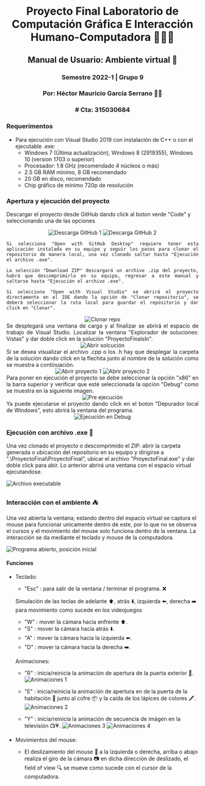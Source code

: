 <div align="center">

# Proyecto Final Laboratorio de Computación Gráfica E Interacción Humano-Computadora 👨🏽‍💻

## Manual de Usuario: Ambiente virtual 📖 

### Semestre 2022-1 | Grupo 9

### Por: Héctor Mauricio García Serrano 🤵🏽

### # Cta: 315030684

</div>

### Requerimentos

* Para ejecución con Visual Studio 2019 con instalación de C++ o con el ejecutable .exe:
    - Windows 7 (Última actualización), Windows 8 (2919355), Windows 10 (version 1703 o superior)
    - Procesador: 1.8 GHz (recomendado 4 núcleos o más)
    - 2.5 GB RAM mínimo, 8 GB recomendado
    - 20 GB en disco, recomendado
    - Chip gráfico de mínimo 720p de resolución

### Apertura y ejecución del proyecto

Descargar el proyecto desde GitHub dando click al boton verde "Code" y seleccionando una de las opciones
<div align="Center">
    <img src="img/Captura1.JPG" alt="Descarga GitHub 1" ></img>
    <img src="img/Captura2.JPG" alt="Descarga GitHub 2" ></img> 
<div align="justify">

    Si selecciona "Open with GitHub Desktop" requiere tener esta aplicación instalada en su equipo y seguir los pasos para clonar el repositorio de manera local, una vez clonado saltar hasta "Ejecución el archivo .exe".

    La selección "Download ZIP" descargará un archivo .zip del proyecto, habrá que descomprimirlo en su equipo, regresar a este manual y saltarse hasta "Ejecución el archivo .exe".

    Si selecciona "Open with Visual Studio" se abrirá el proyecto directamente en el IDE dando la opción de "Clonar repositorio", se deberá seleccionar la ruta local para guardar el repositorio y dar click en "Clonar". 
</div>
    <img src="img/Captura3.JPG" alt="Clonar repo" ></img> 
<div align="justify">
    Se desplegará una ventana de carga y al finalizar se abrirá el espacio de trabajo de Visual Studio. Localizar la ventana "Explorador de soluciones: Vistas" y dar doble click en la solución "ProyectoFinalsln".
</div>
    <img src="img/Captura4.JPG" alt="Abrir solcución" ></img>
<div align="justify">
    Si se desea visualizar el archivo .cpp o los .h hay que desplegar la carpeta de la solución dando click en la flechita junto al nombre de la solución como se muestra a continuación.
</div>
    <img src="img/Captura5.JPG" alt="Abrir proyecto 1"></img>
    <img src="img/Captura6.JPG" alt="Abrir proyecto 2"></img>
<div align="justify">
    Para poner en ejecución el proyecto se debe seleccionar la opción "x86" en la barra superior y verificar que esté seleccionada la opción "Debug" como se muestra en la siguiente imagen.
</div>
    <img src="img/Captura7.JPG" alt="Pre ejecución"></img>
<div align="justify">
    Ya puede ejecutarse el proyecto dando click en el boton "Depurador local de Windows", esto abrirá la ventana del programa.
</div>
    <img src="img/Captura8.JPG" alt="Ejecución en Debug"></img>
</div>

### Ejecución con archivo .exe 🚀

Una vez clonado el proyecto o descomprimido el ZIP: abrir la carpeta generada o ubicación del repositorio en su equipo y dirigirse a ".\ProyectoFinal\ProyectoFinal", ubicar el archivo "ProyectoFinal.exe" y dar doble click para abir. Lo anterior abrirá una ventana con el espacio virtual ejecutandose.

<img src="img/Captura12.JPG" alt="Archivo executable"></img>

### Interacción con el ambiente ⛺️

Una vez abierta la ventana; estando dentro del espacio virtual se captura el mouse para funcionar unicamente dentro de este, por lo que no se observa el cursos y el movimiento del mouse solo funciona dentro de la ventana. La interacción se da mediante el teclado y mouse de la computadora.

<img src="img/Captura9.JPG" alt="Programa abierto, posición inicial"></img>

#### Funciones
* Teclado:
    * "Esc" : para salir de la ventana / terminar el programa. ❌
    
    Simulación de las teclas de adelante ⬆️, atrás ⬇️, izquierda ⬅️, derecha ➡️ para movimiento como sucede en los videojuegos
    * "W" : mover la cámara hacia enfrente ⬆️. 
    * "S" : mover la cámara hacia atrás ⬇️. 
    * "A" : mover la cámara hacia la izquierda ⬅️.
    * "D" : mover la cámara hacia la derecha ➡️.
    
    Animaciones:
    * "R" : inicia/reinicia la animación de apertura de la puerta exterior 🚪.
<img src="img/Captura10.JPG" alt="Animaciones 1"></img>
    * "E" : inicia/reinicia la animación de apertura en de la puerta de la     habitación 🚪 junto al cofre 📦 y la caída de los lápices de colores 🖍.
<img src="img/Captura11.JPG" alt="Animaciones 2"></img>

    * "Y" : inicia/reinicia la animación de secuencia de imágen en la televisión 📺💗.
<img src="img/Captura13.jpg" alt="Animaciones 3"></img>
<img src="img/Captura14.jpg" alt="Animaciones 4"></img>

* Movimientos del mouse:
    * El deslizamiento del mouse 🔁 a la izquierda o derecha, arriba o abajo realiza el giro de la cámara 📷 en dicha dirección de deslizado, el field of view 🔍 se mueve como sucede con el cursor de la computadora.



